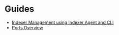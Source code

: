 # Guides

- [Indexer Management using Indexer Agent and CLI](./indexer-management.md)
- [Ports Overview](./ports-overview.md)